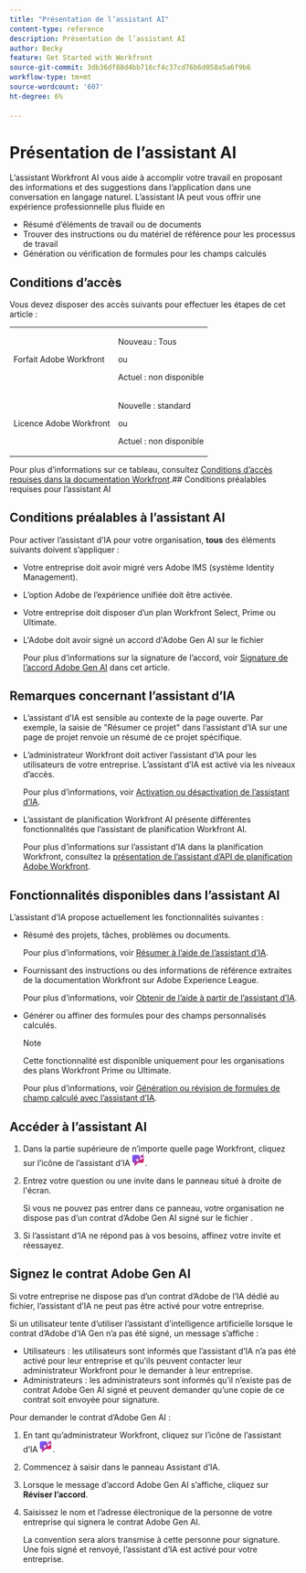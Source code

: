 ```yaml
---
title: "Présentation de l’assistant AI"
content-type: reference
description: Présentation de l’assistant AI
author: Becky
feature: Get Started with Workfront
source-git-commit: 3db36df88d4bb716cf4c37cd76b6d058a5a6f9b6
workflow-type: tm+mt
source-wordcount: '607'
ht-degree: 6%

---
```


# Présentation de l’assistant AI

L’assistant Workfront AI vous aide à accomplir votre travail en proposant des informations et des suggestions dans l’application dans une conversation en langage naturel. L’assistant IA peut vous offrir une expérience professionnelle plus fluide en

* Résumé d’éléments de travail ou de documents
* Trouver des instructions ou du matériel de référence pour les processus de travail
* Génération ou vérification de formules pour les champs calculés

## Conditions d’accès

Vous devez disposer des accès suivants pour effectuer les étapes de cet article :

<table style="table-layout:auto"> 
 <col> 
 <col> 
 <tbody> 
  <tr> 
   <td role="rowheader">Forfait Adobe Workfront</td> 
   <td><p>Nouveau : Tous</p>
       <p>ou</p>
       <p>Actuel : non disponible</p></td>
  </tr> 
  <tr> 
   <td role="rowheader">Licence Adobe Workfront</td> 
   <td><p>Nouvelle : standard</p>
       <p>ou</p>
       <p>Actuel : non disponible</p></td>
  </tr> 
 </tbody> 
</table>

Pour plus d’informations sur ce tableau, consultez [Conditions d’accès requises dans la documentation Workfront](/help/quicksilver/administration-and-setup/add-users/access-levels-and-object-permissions/access-level-requirements-in-documentation.md).## Conditions préalables requises pour l’assistant AI

## Conditions préalables à l’assistant AI

Pour activer l’assistant d’IA pour votre organisation, **tous** des éléments suivants doivent s’appliquer :

* Votre entreprise doit avoir migré vers Adobe IMS (système Identity Management).
* L’option Adobe de l’expérience unifiée doit être activée.
* Votre entreprise doit disposer d’un plan Workfront Select, Prime ou Ultimate.
* L&#39;Adobe doit avoir signé un accord d&#39;Adobe Gen AI sur le fichier

  Pour plus d’informations sur la signature de l’accord, voir [Signature de l’accord Adobe Gen AI](/help/quicksilver/workfront-basics/ai-assistant/ai-assistant-overview.md#sign-the-adobe-gen-ai-agreement) dans cet article.

## Remarques concernant l’assistant d’IA

* L’assistant d’IA est sensible au contexte de la page ouverte. Par exemple, la saisie de &quot;Résumer ce projet&quot; dans l’assistant d’IA sur une page de projet renvoie un résumé de ce projet spécifique.
* L’administrateur Workfront doit activer l’assistant d’IA pour les utilisateurs de votre entreprise. L’assistant d’IA est activé via les niveaux d’accès.

  Pour plus d’informations, voir [Activation ou désactivation de l’assistant d’IA](/help/quicksilver/workfront-basics/ai-assistant/enable-or-disable-assistant.md).

* L’assistant de planification Workfront AI présente différentes fonctionnalités que l’assistant de planification Workfront AI.

  Pour plus d’informations sur l’assistant d’IA dans la planification Workfront, consultez la [présentation de l’assistant d’API de planification Adobe Workfront](/help/quicksilver/planning/general/planning-ai-assistant-overview.md).


## Fonctionnalités disponibles dans l’assistant AI

L’assistant d’IA propose actuellement les fonctionnalités suivantes :

* Résumé des projets, tâches, problèmes ou documents.

  Pour plus d’informations, voir [Résumer à l’aide de l’assistant d’IA](/help/quicksilver/workfront-basics/ai-assistant/summarize-this.md).

* Fournissant des instructions ou des informations de référence extraites de la documentation Workfront sur Adobe Experience League.

  Pour plus d’informations, voir [Obtenir de l’aide à partir de l’assistant d’IA](/help/quicksilver/workfront-basics/ai-assistant/use-ai-to-retrieve-instructions.md).

* Générer ou affiner des formules pour des champs personnalisés calculés.

  >[!NOTE]
  >
  >Cette fonctionnalité est disponible uniquement pour les organisations des plans Workfront Prime ou Ultimate.

  Pour plus d’informations, voir [Génération ou révision de formules de champ calculé avec l’assistant d’IA](/help/quicksilver/workfront-basics/ai-assistant/use-ai-assistant-to-check-formulas.md).

## Accéder à l’assistant AI

1. Dans la partie supérieure de n’importe quelle page Workfront, cliquez sur l’icône de l’assistant d’IA ![](/help/quicksilver/workfront-basics/ai-assistant/assets/ai-assistant-icon.png).
1. Entrez votre question ou une invite dans le panneau situé à droite de l&#39;écran.

   Si vous ne pouvez pas entrer dans ce panneau, votre organisation ne dispose pas d’un contrat d’Adobe Gen AI signé sur le fichier .

1. Si l’assistant d’IA ne répond pas à vos besoins, affinez votre invite et réessayez.

## Signez le contrat Adobe Gen AI

Si votre entreprise ne dispose pas d’un contrat d’Adobe de l’IA dédié au fichier, l’assistant d’IA ne peut pas être activé pour votre entreprise.

Si un utilisateur tente d’utiliser l’assistant d’intelligence artificielle lorsque le contrat d’Adobe d’IA Gen n’a pas été signé, un message s’affiche :

* Utilisateurs : les utilisateurs sont informés que l’assistant d’IA n’a pas été activé pour leur entreprise et qu’ils peuvent contacter leur administrateur Workfront pour le demander à leur entreprise.
* Administrateurs : les administrateurs sont informés qu’il n’existe pas de contrat Adobe Gen AI signé et peuvent demander qu’une copie de ce contrat soit envoyée pour signature.

Pour demander le contrat d’Adobe Gen AI :

1. En tant qu’administrateur Workfront, cliquez sur l’icône de l’assistant d’IA ![](/help/quicksilver/workfront-basics/ai-assistant/assets/ai-assistant-icon.png).
1. Commencez à saisir dans le panneau Assistant d’IA.
1. Lorsque le message d’accord Adobe Gen AI s’affiche, cliquez sur **Réviser l’accord**.
1. Saisissez le nom et l’adresse électronique de la personne de votre entreprise qui signera le contrat Adobe Gen AI.

   La convention sera alors transmise à cette personne pour signature. Une fois signé et renvoyé, l’assistant d’IA est activé pour votre entreprise.

